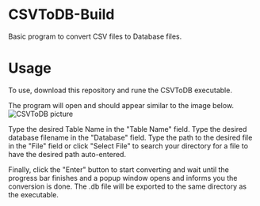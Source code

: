 # CSVToDB-Build

Basic program to convert CSV files to Database files.

# Usage

To use, download this repository and rune the CSVToDB executable.

The program will open and should appear similar to the image below.
![CSVToDB picture](https://github.com/mrmaxwellm9/CSVToDB-Build/assets/130167736/2a73b9d5-57c2-4ebd-9412-73f6000f549f)

Type the desired Table Name in the "Table Name" field.
Type the desired database filename in the "Database" field.
Type the path to the desired file in the "File" field or click "Select File" to search your directory for a file to have the desired path auto-entered.

Finally, click the "Enter" button to start converting and wait until the progress bar finishes and a popup window opens and informs you the conversion is done.
The .db file will be exported to the same directory as the executable.
